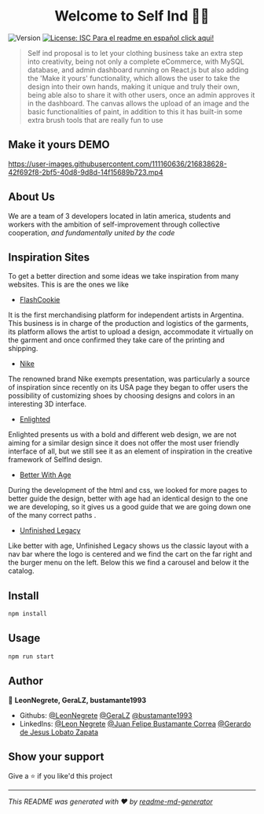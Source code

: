 <h1 align="center">Welcome to Self Ind 👕🎨</h1>
<p>
  <img alt="Version" src="https://img.shields.io/badge/version-Beta-blue.svg?cacheSeconds=2592000" />
  <a href="#" target="_blank">
    <img alt="License: ISC" src="https://img.shields.io/badge/License-ISC-yellow.svg" />
  </a>
  <a href="https://github.com/LeonNegrete/grupo_2_SelfInd/blob/master/README.esp.md">Para el readme en español click aqui!</a>
</p>


> Self ind proposal is to let your clothing business take an extra step into creativity, being not only a complete eCommerce, with MySQL database, and admin dashboard running on React.js but also adding the 'Make it yours' functionality, which allows the user to take the design into their own hands, making it unique and truly their own, being able also to share it with other users, once an admin approves it in the dashboard. The canvas allows the upload of an image and the basic functionalities of paint, in addition to this it has built-in some extra brush tools that are really fun to use

## Make it yours DEMO

https://user-images.githubusercontent.com/111160636/216838628-42f692f8-2bf5-40d8-9d8d-14f15689b723.mp4

## About Us
We are a team of 3 developers located in latin america, students and workers with the ambition of self-improvement through collective cooperation, *and fundamentally united by the code*

## Inspiration Sites

To get a better direction and some ideas we take inspiration from many websites. This is are the ones we like

* [FlashCookie](https://flashcookie.com)

It is the first merchandising platform for independent artists in Argentina. This business is in charge of the production and logistics of the garments, its platform allows the artist to upload a design, accommodate it virtually on the garment and once confirmed they take care of the printing and shipping.
* [Nike](https://nike.com) 

The renowned brand Nike exempts presentation, was particularly a source of inspiration since recently on its USA page they began to offer users the possibility of customizing shoes by choosing designs and colors in an interesting 3D interface.
* [Enlighted](https://www.enlighted.com.ar/)

Enlighted presents us with a bold and different web design, we are not aiming for a similar design since it does not offer the most user friendly interface of all, but we still see it as an element of inspiration in the creative framework of SelfInd design.
* [Better With Age](https://betterwithage.co/)

During the development of the html and css, we looked for more pages to better guide the design, better with age had an identical design to the one we are developing, so it gives us a good guide that we are going down one of the many correct paths .
* [Unfinished Legacy](https://unfinishedlegacy.co/)

Like better with age, Unfinished Legacy shows us the classic layout with a nav bar where the logo is centered and we find the cart on the far right and the burger menu on the left. Below this we find a carousel and below it the catalog.

## Install

```sh
npm install
```

## Usage

```sh
npm run start
```

## Author

👤 **LeonNegrete, GeraLZ, bustamante1993**

<!-- * Website: https://www.linkedin.com/in/leon-negrete-1548b1253/ -->
* Githubs: [@LeonNegrete](https://github.com/LeonNegrete) [@GeraLZ](https://github.com/GeraLZ) [@bustamante1993](https://github.com/bustamante1993)
* LinkedIns: [@Leon Negrete](https://www.linkedin.com/in/leon-negrete/) [@Juan Felipe Bustamante Correa](https://www.linkedin.com/in/juan-felipe-bustamante-correa-b523183a/) [@Gerardo de Jesus Lobato Zapata](https://www.linkedin.com/in/gerardo-de-jesus-lobato-zapata-aa620b241/)

## Show your support

Give a ⭐️ if you like'd this project

***
_This README was generated with ❤️ by [readme-md-generator](https://github.com/kefranabg/readme-md-generator)_

